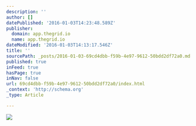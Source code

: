 ```yaml
---
description: ''
author: []
datePublished: '2016-01-03T14:23:48.589Z'
publisher:
  domain: app.thegrid.io
  name: app.thegrid.io
dateModified: '2016-01-03T14:13:17.546Z'
title: ''
sourcePath: _posts/2016-01-03-69cd4dbb-f59b-4e97-9612-50bdd2df72a0.md
published: true
inFeed: true
hasPage: true
inNav: false
url: 69cd4dbb-f59b-4e97-9612-50bdd2df72a0/index.html
_context: 'http://schema.org'
_type: Article

---
```

![](https://imgflo.herokuapp.com/graph/vahj1ThiexotieMo/585501074a30d67021a07ef47d2d2659/passthrough.jpg?height=600&input=https%3A%2F%2Fs3-us-west-2.amazonaws.com%2Fthe-grid-img%2Fp%2F9b8c8b7a5a225161926c68ca6023618364f80496.jpg)